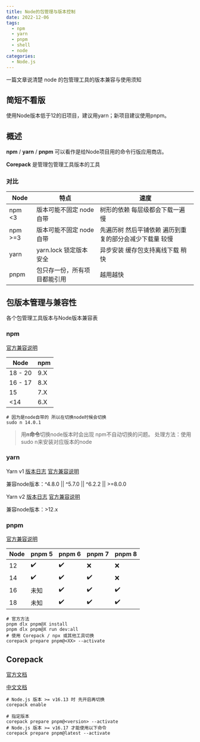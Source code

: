 ```yaml
---
title: Node的包管理与版本控制
date: 2022-12-06
tags: 
  - npm
  - yarn
  - pnpm
  - shell
  - node
categories: 
  - Node.js
---
```


一篇文章说清楚 node 的包管理工具的版本兼容与使用须知

<!-- more -->

## 简短不看版

使用Node版本低于12的旧项目，建议用yarn；新项目建议使用pnpm。

## 概述

**npm** / **yarn** / **pnpm** 可以看作是给Node项目用的命令行版应用商店。

**Corepack** 是管理包管理工具版本的工具

### 对比

| Node | 特点 | 速度 |
|------|--------|--------|
| npm <3 | 版本可能不固定 node自带 | 树形的依赖 每层级都会下载一遍 慢 |
| npm >=3 | 版本可能不固定 node自带 | 先遍历树 然后平铺依赖 遍历到重复的部分会减少下载量 较慢 |
| yarn | yarn.lock 锁定版本 安全 | 异步安装 缓存包支持离线下载 稍快 |
| pnpm | 包只存一份，所有项目都能引用 | 越用越快 |

## 包版本管理与兼容性

各个包管理工具版本与Node版本兼容表

### npm

[官方兼容说明](https://nodejs.org/zh-cn/download/releases)

| Node | npm |
|------|--------|
| 18 - 20 | 9.X |
| 16 - 17 | 8.X |
| 15 | 7.X |
| <14 | 6.X |

```shell
# 因为是node自带的 所以在切换node时候会切换
sudo n 14.0.1
```

> 用**n命令**切换node版本时会出现 npm不自动切换的问题。
> 处理方法：使用sudo n来安装对应版本的node

### yarn

Yarn v1 [版本日志](https://github.com/yarnpkg/yarn/blob/master/CHANGELOG.md)
[官方兼容说明](https://classic.yarnpkg.cn/)

兼容node版本：^4.8.0 || ^5.7.0 || ^6.2.2 || >=8.0.0

Yarn v2 [版本日志](https://github.com/yarnpkg/berry/blob/master/CHANGELOG.md)
[官方兼容说明](https://yarnpkg.com/getting-started/migration#upgrade-to-nodejs-12x-or-newer)

兼容node版本：>12.x

### pnpm

[官方兼容说明](https://pnpm.io/zh/installation#%E5%85%BC%E5%AE%B9%E6%80%A7)

| Node | pnpm 5 | pnpm 6 | pnpm 7 | pnpm 8 |
|------|--------|--------|--------|--------|
| 12 | ✔️ | ✔️ | ❌ | ❌ |
| 14 | ✔️ | ✔️ | ✔️ | ❌ |
| 16 | 未知 | ✔️ | ✔️ | ✔️ |
| 18 | 未知 | ✔️ | ✔️ | ✔️ |

```shell
# 官方方法
pnpm dlx pnpm@X install
pnpm dlx pnpm@X run dev:all
# 使用 Corepack / npx 或其他工具切换
corepack prepare pnpm@<XX> --activate
```

## Corepack

[官方文档](https://nodejs.org/api/corepack.html#upgrading-the-global-versions)

[中文文档](https://www.jianshu.com/p/c239ed5dedd6)

```shell
# Node.js 版本 >= v16.13 时 先开启再切换
corepack enable

# 指定版本
corepack prepare pnpm@<version> --activate
# Node.js 版本 >= v16.17 才能使用以下命令
corepack prepare pnpm@latest --activate
```
